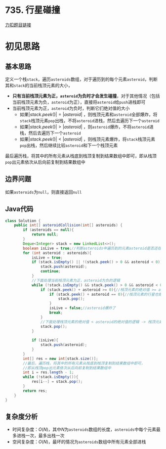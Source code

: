 # 735. 行星碰撞

[力扣题目链接](https://leetcode-cn.com/problems/asteroid-collision/)


# 初见思路

## 基本思路
定义一个栈`stack`，遍历`asteroids`数组，对于遍历到的每个元素`asteroid`，判断其和`stack`的当前栈顶元素的大小，

- <strong>只有当前栈顶元素为正，`asteroid`为负时才会发生碰撞</strong>，对于其他情况（包括当前栈顶元素为负，`asteroid`为正），直接将`asteroid`给`push`进栈即可
- 当前栈顶元素为正，`asteroid`为负时，判断它们绝对值的大小
	- 如果$|stack.peek()| = |asteroid|$ ，则栈顶元素和`asteroid`全部爆炸，将`stack`栈顶元素`pop`出栈，不将`asteroid`进栈，然后去遍历下一个`asteroid`
	- 如果$|stack.peek()| > |asteroid|$ ，则`asteroid`爆炸，不将`asteroid`进栈，然后去遍历下一个`asteroid`
	- 如果$|stack.peek()| < |asteroid|$ ，则栈顶元素爆炸，将`stack`栈顶元素`pop`出栈，然后继续比较`asteroid`和下一个栈顶元素

最后遍历栈，将其中的所有元素从栈底到栈顶复制到结果数组中即可，即从栈顶`pop`出元素依次从后向前复制到结果数组中

## 边界问题
如果`asteroids`为`null`，则直接返回`null`

## Java代码
```java
class Solution {
    public int[] asteroidCollision(int[] asteroids) {
        if (asteroids == null){
            return null;
        }
        Deque<Integer> stack = new LinkedList<>();
        boolean isLive = true;//判断asteroids中遍历到的元素asteroid是否还在
        for (int asteroid : asteroids){
            isLive = true;
            if (stack.isEmpty() || !(stack.peek() > 0 && asteroid < 0)){//只有当前栈顶元素为正，asteroid为负才会碰撞，当前栈顶元素为负，asteroid为正不会相撞
                stack.push(asteroid);
                continue;
            }
            //下面处理当前栈顶元素为正，asteroid为负的逻辑
            while (!stack.isEmpty() && stack.peek() > 0 && asteroid < 0){
                if (stack.peek() + asteroid >= 0){//栈顶元素的绝对值 >= asteroid的绝对值，则至少asteroid会爆炸
                    if (stack.peek() + asteroid == 0){//栈顶元素的行星也爆炸了
                        stack.pop();
                    }
                    isLive = false;//asteroid爆炸了
                    break;
                }
                //下面处理栈顶元素的绝对值 < asteroid的绝对值的逻辑 -> 栈顶元素的行星爆炸了
                stack.pop();
            }
            
            if (isLive){
                stack.push(asteroid);
            }
        }
        int[] res = new int[stack.size()];
        //最后，遍历栈，将其中的所有元素从栈底到栈顶复制到结果数组中即可，
        //即从栈顶pop出元素依次从后向前复制到结果数组中
        int i = res.length - 1;
        while (!stack.isEmpty()){
            res[i--] = stack.pop();
        }
        return res;
    }
}
```

## 复杂度分析
- 时间复杂度：$O(N)$，其中$N$为`asteroids`数组的长度，`asteroids`中每个元素最多进栈一次，最多出栈一次
- 空间复杂度：$O(N)$，最坏的情况为`asteroids`数组中所有元素全部进栈